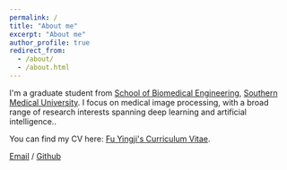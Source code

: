 ```yaml
---
permalink: /
title: "About me"
excerpt: "About me"
author_profile: true
redirect_from: 
  - /about/
  - /about.html
---
```


I'm a graduate student from [School of Biomedical Engineering](https://portal.smu.edu.cn/swyxgcxy/index.htm), [Southern Medical University](http://www.smu.edu.cn/). I focus on medical image processing, with a broad range of research interests spanning deep learning and artificial intelligence..


You can find my CV here: [Fu Yingji's Curriculum Vitae](../files/Curriculum_Vitae.pdf).

[Email](shaungodlie00@gmail.com) / [Github](https://github.com/shaun919) 


